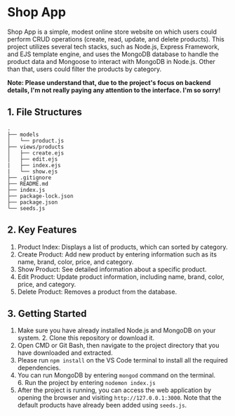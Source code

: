 
# Shop App

Shop App is a simple, modest online store website on which users could perform CRUD operations (create, read, update, and delete products). This project utilizes several tech stacks, such as Node.js, Express Framework, and EJS template engine, and uses the MongoDB database to handle the product data and Mongoose to interact with MongoDB in Node.js. Other than that, users could filter the products by category. 

**Note: Please understand that, due to the project's focus on backend details, I'm not really paying any attention to the interface. I'm so sorry!**

## 1. File Structures
```
.
├── models
│   └── product.js
├── views/products
│   ├── create.ejs
│   ├── edit.ejs
|   ├── index.ejs
|   └── show.ejs
├── .gitignore
├── README.md
├── index.js
├── package-lock.json
├── package.json
└── seeds.js
```

## 2. Key Features
1. Product Index: Displays a list of products, which can sorted by category.
2. Create Product: Add new product by entering information such as its name, brand, color, price, and category.
3. Show Product: See detailed information about a specific product.
4. Edit Product: Update product information, including name, brand, color, price, and category.
5. Delete Product: Removes a product from the database.

## 3. Getting Started
1. Make sure you have already installed Node.js and MongoDB on your system.
2. Clone this repository or download it.
3. Open CMD or Git Bash, then navigate to the project directory that you have downloaded and extracted.
4. Please run `npm install` on the VS Code terminal to install all the required dependencies.
5. You can run MongoDB by entering `mongod` command on the terminal.
6. Run the project by entering `nodemon index.js`
7. After the project is running, you can access the web application by opening the browser and visiting `http://127.0.0.1:3000`.
Note that the default products have already been added using `seeds.js`.




